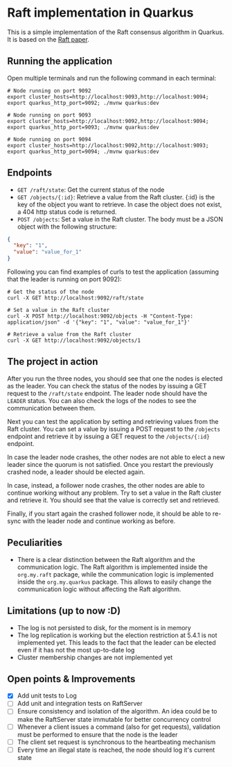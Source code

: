 # Raft implementation in Quarkus

This is a simple implementation of the Raft consensus algorithm in Quarkus. It is based on the [Raft paper](https://raft.github.io/raft.pdf).

## Running the application
Open multiple terminals and run the following command in each terminal:
```shell
# Node running on port 9092
export cluster_hosts=http://localhost:9093,http://localhost:9094; export quarkus_http_port=9092; ./mvnw quarkus:dev

# Node running on port 9093
export cluster_hosts=http://localhost:9092,http://localhost:9094; export quarkus_http_port=9093; ./mvnw quarkus:dev

# Node running on port 9094
export cluster_hosts=http://localhost:9092,http://localhost:9093; export quarkus_http_port=9094; ./mvnw quarkus:dev
```

## Endpoints
- `GET /raft/state`: Get the current status of the node
- `GET /objects/{:id}`: Retrieve a value from the Raft cluster. {:id} is the key of the object you want to retrieve. In case the object does not exist, a 404 http status code is returned.
- `POST /objects`: Set a value in the Raft cluster. The body must be a JSON object with the following structure:
```json
{
  "key": "1",
  "value": "value_for_1"
}
```

Following you can find examples of curls to test the application (assuming that the leader is running on port 9092):
```shell
# Get the status of the node
curl -X GET http://localhost:9092/raft/state 

# Set a value in the Raft cluster
curl -X POST http://localhost:9092/objects -H "Content-Type: application/json" -d '{"key": "1", "value": "value_for_1"}'

# Retrieve a value from the Raft cluster
curl -X GET http://localhost:9092/objects/1
```



## The project in action
After you run the three nodes, you should see that one the nodes is elected as the leader. You can check the status of the nodes by issuing a GET request to the `/raft/state` endpoint. 
The leader node should have the `LEADER` status. You can also check the logs of the nodes to see the communication between them.

Next you can test the application by setting and retrieving values from the Raft cluster. You can set a value by issuing a POST request to the `/objects` endpoint and retrieve it by issuing a GET request to the `/objects/{:id}` endpoint.

In case the leader node crashes, the other nodes are not able to elect a new leader since the quorum is not satisfied. Once you restart the previously crashed node, a leader should be elected again.

In case, instead, a follower node crashes, the other nodes are able to continue working without any problem. Try to set a value in the Raft cluster and retrieve it. You should see that the value is correctly set and retrieved. 

Finally, if you start again the crashed follower node, it should be able to re-sync with the leader node and continue working as before.

## Peculiarities
- There is a clear distinction between the Raft algorithm and the communication logic. The Raft algorithm is implemented inside the `org.my.raft` package, while the communication logic is implemented inside the `org.my.quarkus` package. This allows to easily change the communication logic without affecting the Raft algorithm.

## Limitations (up to now :D)
- The log is not persisted to disk, for the moment is in memory
- The log replication is working but the election restriction at 5.4.1 is not implemented yet. This leads to the fact that the leader can be elected even if it has not the most up-to-date log
- Cluster membership changes are not implemented yet

## Open points & Improvements
- [X] Add unit tests to Log
- [ ] Add unit and integration tests on RaftServer
- [ ] Ensure consistency and isolation of the algorithm. An idea could be to make the RaftServer state immutable for better concurrency control
- [ ] Whenever a client issues a command (also for get requests), validation must be performed to ensure that the node is the leader
- [ ] The client set request is synchronous to the heartbeating mechanism
- [ ] Every time an illegal state is reached, the node should log it's current state
